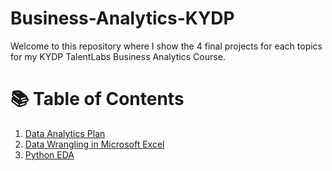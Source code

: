 # Business-Analytics-KYDP
Welcome to this repository where I show the 4 final projects for each topics for my KYDP TalentLabs Business Analytics Course.

# 📚 Table of Contents
1. [Data Analytics Plan](https://github.com/haiilingg/Business-Analytics-KYDP/blob/main/Module%201-%20(Data%20Analytics%20Plan%20for%20Game%20Company).pdf)
2. [Data Wrangling in Microsoft Excel]()
3. [Python EDA]()



